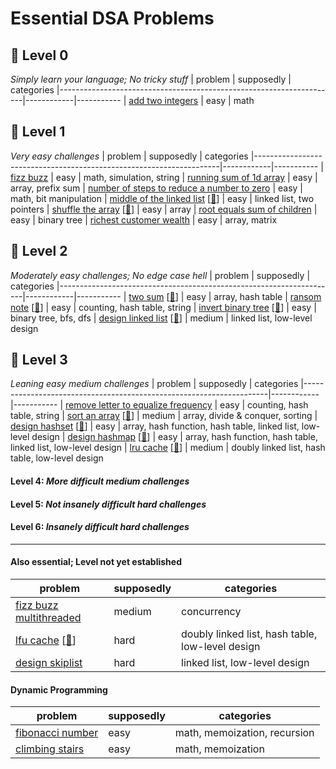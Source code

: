 Essential DSA Problems
======================


## 🍼 Level 0
_Simply learn your language; No tricky stuff_
| problem                                                             | supposedly | categories
|---------------------------------------------------------------------|------------|-----------
| [add two integers](https://leetcode.com/problems/add-two-integers/) | easy       | math


## 🐣 Level 1
_Very easy challenges_
| problem                                                             | supposedly | categories
|---------------------------------------------------------------------|------------|-----------
| [fizz buzz](https://leetcode.com/problems/fizz-buzz/)               | easy       | math, simulation, string
| [running sum of 1d array](https://leetcode.com/problems/running-sum-of-1d-array/) | easy | array, prefix sum
| [number of steps to reduce a number to zero](https://leetcode.com/problems/number-of-steps-to-reduce-a-number-to-zero/) | easy | math, bit manipulation
| [middle of the linked list](https://leetcode.com/problems/middle-of-the-linked-list/) [[🚀](https://neetcode.io/solutions/middle-of-the-linked-list)] | easy | linked list, two pointers
| [shuffle the array](https://leetcode.com/problems/shuffle-the-array/) [[🚀](https://neetcode.io/solutions/shuffle-the-array)] | easy | array
| [root equals sum of children](https://leetcode.com/problems/root-equals-sum-of-children/) | easy | binary tree
| [richest customer wealth](https://leetcode.com/problems/richest-customer-wealth/) | easy | array, matrix


## 🐤 Level 2
_Moderately easy challenges; No edge case hell_
| problem                                                             | supposedly | categories
|---------------------------------------------------------------------|------------|-----------
| [two sum](https://leetcode.com/problems/two-sum/) [[🚀](https://neetcode.io/solutions/two-sum)] | easy | array, hash table
| [ransom note](https://leetcode.com/problems/ransom-note/) [[🚀](https://neetcode.io/solutions/ransom-note)] | easy | counting, hash table, string
| [invert binary tree](https://leetcode.com/problems/invert-binary-tree/) [[🚀](https://neetcode.io/solutions/invert-binary-tree)] | easy | binary tree, bfs, dfs
| [design linked list](https://leetcode.com/problems/design-linked-list/) [[🚀](https://neetcode.io/solutions/design-linked-list)] | medium | linked list, low-level design


## 🐔 Level 3
_Leaning easy medium challenges_
| problem                                                             | supposedly | categories
|---------------------------------------------------------------------|------------|-----------
| [remove letter to equalize frequency](https://leetcode.com/problems/remove-letter-to-equalize-frequency/) | easy | counting, hash table, string
| [sort an array](https://leetcode.com/problems/sort-an-array/) [[🚀](https://neetcode.io/solutions/sort-an-array)] | medium | array, divide & conquer, sorting
| [design hashset](https://leetcode.com/problems/design-hashset/) [[🚀](https://neetcode.io/solutions/design-hashset)] | easy | array, hash function, hash table, linked list, low-level design
| [design hashmap](https://leetcode.com/problems/design-hashmap/) [[🚀](https://neetcode.io/problems/design-hashmap)] | easy | array, hash function, hash table, linked list, low-level design
| [lru cache](https://leetcode.com/problems/lru-cache/) [[🚀](https://neetcode.io/solutions/lru-cache)] | medium | doubly linked list, hash table, low-level design


#### Level 4: _More difficult medium challenges_


#### Level 5: _Not insanely difficult hard challenges_


#### Level 6: _Insanely difficult hard challenges_


---

#### Also essential; Level not yet established
| problem                                                             | supposedly | categories
|---------------------------------------------------------------------|------------|-----------
| [fizz buzz multithreaded](https://leetcode.com/problems/fizz-buzz-multithreaded/) | medium | concurrency
| [lfu cache](https://leetcode.com/problems/lfu-cache/) [[🚀](https://neetcode.io/solutions/lfu-cache)] | hard | doubly linked list, hash table, low-level design
| [design skiplist](https://leetcode.com/problems/design-skiplist/) | hard | linked list, low-level design


#### Dynamic Programming
| problem                                                             | supposedly | categories
|---------------------------------------------------------------------|------------|-----------
| [fibonacci number](https://leetcode.com/problems/fibonacci-number/) | easy       | math, memoization, recursion
| [climbing stairs](https://leetcode.com/problems/climbing-stairs/)   | easy       | math, memoization
